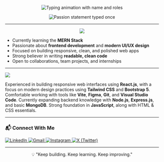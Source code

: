 <p align="center">
  <img src="https://readme-typing-svg.demolab.com?font=JetBrains+Mono&size=28&duration=2000&pause=1000&color=1E90FF&center=true&vCenter=true&width=800&lines=Hi+there%2C+I'm+Afin.;Frontend+Developer.;&color=fff&MERN+Stack+Dev.;UI%2FUX+Focused+Engineer." alt="Typing animation with name and roles" />
</p>

<p align="center">
  <img src="https://readme-typing-svg.demolab.com?font=JetBrains+Mono&size=20&duration=4000&pause=1000&color=708090&center=true&vCenter=true&width=700&repeat=false&lines=Crafting+clean,+responsive+UIs+with+a+user-centric+focus." alt="Passion statement typed once" />
</p>


---

<p align="center">
  <img src="https://img.shields.io/badge/🧑‍💻 About%20Me-F97316?style=for-the-badge&logo=github" />
</p>


-  Currently learning the **MERN Stack**
-  Passionate about **frontend development** and **modern UI/UX design**
-  Focused on building responsive, clean, and polished web apps
-  Strong believer in writing **readable, clean code**
-  Open to collaborations, team projects, and internships

---
<p align="left">
  <img src="https://img.shields.io/badge/Tech%20Overview-%20-blueviolet?style=for-the-badge&logo=react&logoColor=white" />
</p>



Experienced in building responsive web interfaces using **React.js**, with a focus on modern design practices using **Tailwind CSS** and **Bootstrap 5**. Comfortable working with tools like **Vite**, **Figma**, **Git**, and **Visual Studio Code**. Currently expanding backend knowledge with **Node.js**, **Express.js**, and basic **MongoDB**. Strong foundation in **JavaScript**, along with HTML & CSS essentials.


---

### 📬 Connect With Me

<p align="left">
  <a href="https://linkedin.com/in/afin-nk-195366340" target="_blank">
    <img src="https://img.shields.io/badge/LinkedIn-0077B5?style=flat&logo=linkedin&logoColor=white" alt="LinkedIn" />
  </a>
  <a href="mailto:afinnk1@gmail.com" target="_blank">
    <img src="https://img.shields.io/badge/Gmail-D14836?style=flat&logo=gmail&logoColor=white" alt="Gmail" />
  </a>
  <a href="https://instagram.com/__a_f_i_n_" target="_blank">
    <img src="https://img.shields.io/badge/Instagram-E4405F?style=flat&logo=instagram&logoColor=white" alt="Instagram" />
  </a>
  <a href="https://x.com/Afinnk1" target="_blank">
    <img src="https://img.shields.io/badge/X-000000?style=flat&logo=twitter&logoColor=white" alt="X (Twitter)" />
  </a>
</p>

---

<p align="center">💡 "Keep building. Keep learning. Keep improving."</p>

